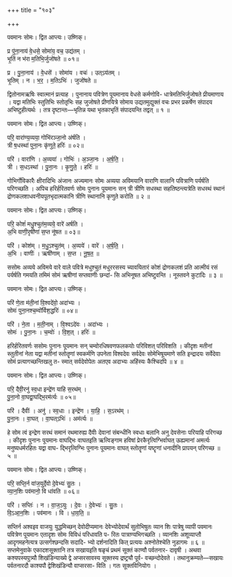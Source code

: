 +++
title = "१०३"

+++


पवमानः सोमः। द्वित आप्त्यः। उष्णिक्।

प्र पु॑ना॒नाय॑ वे॒धसे॒ सोमा॑य॒ वच॒ उद्य॑तम् ।  
भृ॒तिं न भ॑रा म॒तिभि॒र्जुजो॑षते ॥ ०१॥

प्र । पु॒ना॒नाय॑ । वे॒धसे॑ । सोमा॑य । वचः॑ । उत्ऽय॑तम् ।  
भृ॒तिम् । न । भ॒र॒ । म॒तिऽभिः॑ । जुजो॑षते ॥

द्वितोनामऋषिः स्वात्मानं प्रत्याह । पुनानाय पवित्रेण पूयमानाय वेधसे कर्मणोवि- धात्रेमतिभिर्जुजोषते प्रीयमाणाय । यद्वा मतिभिः स्तुतिभिः स्तोतृभिः सह जुजोषते प्रीणयित्रे सोमाय उद्यतमुद्युक्तं वचः प्रभर प्रकर्षेण संपादय अभिष्टुहीत्यर्थः । तत्र दृष्टान्तः—भृतिन्न यथा भृतकाभृतिं संपादयन्ति तद्वत् ॥ १ ॥

पवमानः सोमः। द्वित आप्त्यः। उष्णिक्।

परि॒ वारा॑ण्य॒व्यया॒ गोभि॑रञ्जा॒नो अ॑र्षति ।  
त्री ष॒धस्था॑ पुना॒नः कृ॑णुते॒ हरिः॑ ॥ ०२॥

परि॑ । वारा॑णि । अ॒व्यया॑ । गोभिः॑ । अ॒ञ्जा॒नः । अ॒र्ष॒ति॒ ।  
त्री । स॒धऽस्था॑ । पु॒ना॒नः । कृ॒णु॒ते॒ । हरिः॑ ॥

गोभिर्गोविकारैः क्षीरादिभिः अंजानः अज्यमानः सोमः अव्यया अविमयानि वाराणि वालानि पवित्राणि पर्यर्षति परिगच्छति । अपिच हरिर्हरितवर्णः सोमः पुनानः पूयमानः सन् त्री त्रीणि सधस्था सहतिष्ठन्त्यत्रेति सधस्थं स्थानं द्रोणकलशाधवनीयपूतभृदात्मकानि त्रीणि स्थानानि कृणुते करोति ॥ २ ॥

पवमानः सोमः। द्वित आप्त्यः। उष्णिक्।

परि॒ कोशं॑ मधु॒श्चुत॑म॒व्यये॒ वारे॑ अर्षति ।  
अ॒भि वाणी॒रृषी॑णां स॒प्त नू॑षत ॥ ०३॥

परि॑ । कोश॑म् । म॒धु॒ऽश्चुत॑म् । अ॒व्यये॑ । वारे॑ । अ॒र्ष॒ति॒ ।  
अ॒भि । वाणीः॑ । ऋषी॑णाम् । स॒प्त । नू॒ष॒त॒ ॥

ससोमः अव्यये अविमये वारे वाले पवित्रे मधुश्चुतं मधुररसस्य च्यावयितारं कोशं द्रोणकलशं प्रति आत्मीयं रसं पर्यर्षति गमयति तमिमं सोमं ऋषीणां सप्तवाणीः छन्दां- सि अभिनूषत अभिष्टुवन्ति । नूस्तवने कुटादिः ॥ ३ ॥

पवमानः सोमः। द्वित आप्त्यः। उष्णिक्।

परि॑ णे॒ता म॑ती॒नां वि॒श्वदे॑वो॒ अदा॑भ्यः ।  
सोमः॑ पुना॒नश्च॒म्वो॑र्विश॒द्धरिः॑ ॥ ०४॥

परि॑ । ने॒ता । म॒ती॒नाम् । वि॒श्वऽदे॑वः । अदा॑भ्यः ।  
सोमः॑ । पु॒ना॒नः । च॒म्वोः॑ । वि॒श॒त् । हरिः॑ ॥

हरिर्हरितवर्णः ससोमः पुनानः पूयमानः सन् चम्वोरधिषवणफलकयोः परिविशत् परिविशति । कीदृशः मतीनां स्तुतीनां नेता यद्वा मतीनां स्तोतॄणां स्वकर्मणि उपनेता विश्वदेवः सर्वदेवः सोमेभिषूयमाणे सति इन्द्रादयः सर्वेदेवाः सोमं प्रत्यागच्छन्तिखलु त- स्मात् सर्वदेवोपेतः अतएव अदाभ्यः अहिंस्यः कैश्चिदपि ॥ ४ ॥

पवमानः सोमः। द्वित आप्त्यः। उष्णिक्।

परि॒ दैवी॒रनु॑ स्व॒धा इन्द्रे॑ण याहि स॒रथ॑म् ।  
पु॒ना॒नो वा॒घद्वा॒घद्भि॒रम॑र्त्यः ॥ ०५॥

परि॑ । दैवीः॑ । अनु॑ । स्व॒धाः । इन्द्रे॑ण । या॒हि॒ । स॒ऽरथ॑म् ।  
पु॒ना॒नः । वा॒घत् । वा॒घत्ऽभिः॑ । अम॑र्त्यः ॥

हे सोम त्वं इन्द्रेण सरथं समानं रथमारुह्य दैवीः देवानां संबन्धीनि स्वधाः बलानि अनु देवसेनाः परियाहि परिगच्छ । कीदृशः पुनानः पूयमानः वाघद्भिः वाघतइति ऋत्विङ्गाम हविषां प्रेरकैरृत्विग्भिर्वाघत् ऊह्यमानां अमर्त्यः मनुष्यधर्मरहितः यद्वा वाघ- द्भिरृत्विग्भिः पुनानः पूयमानः वाघत् स्तोतॄणां यष्टॄणां धनादीनि प्रापयन् परिगच्छ ॥ ५ ॥

पवमानः सोमः। द्वित आप्त्यः। उष्णिक्।

परि॒ सप्ति॒र्न वा॑ज॒युर्दे॒वो दे॒वेभ्यः॑ सु॒तः ।  
व्या॒न॒शिः पव॑मानो॒ वि धा॑वति ॥ ०६॥

परि॑ । सप्तिः॑ । न । वा॒ज॒ऽयुः । दे॒वः । दे॒वेभ्यः॑ । सु॒तः ।  
वि॒ऽआ॒न॒शिः । पव॑मानः । वि । धा॒व॒ति॒ ॥

सप्तिर्न अश्वइव वाजयुः युद्धमिच्छन् देवोदीप्यमानः देवेभ्योदेवार्थं सुतोभिषुतः व्यान शिः पात्रेषु व्यापी पवमानः पवित्रेण पूयमानः एतादृशः सोमः विविधं परिधावति प- रितः पात्राण्यभिगच्छति । व्यानशिः अशूव्याप्तौ आदृगमहनेत्यत्र उत्सर्गश्छन्दसि सदादि- भ्यो दर्शनादिति कित् प्रत्ययः अश्नोतेश्चेति नुडागमः ॥ ६ ॥सप्तमेनुवाके एकादशसूक्तानि तत्र सखायइति षळृचं प्रथमं सूक्तं काण्वौ पर्वतनार- दावृषी । अथवा कश्यपस्यपुत्र्यौ शिखंडिन्याख्ये द्वे अप्सरसावस्य सूक्तस्य द्रष्ट्र्यौ पूर्व- वच्छन्दोदेवते । तथानुक्रम्यते—सखायः पर्वतनारदौ काश्यपौ द्वेशिखंडिन्यौ वाप्सरसा- विति । गतः सूक्तविनियोगः ।